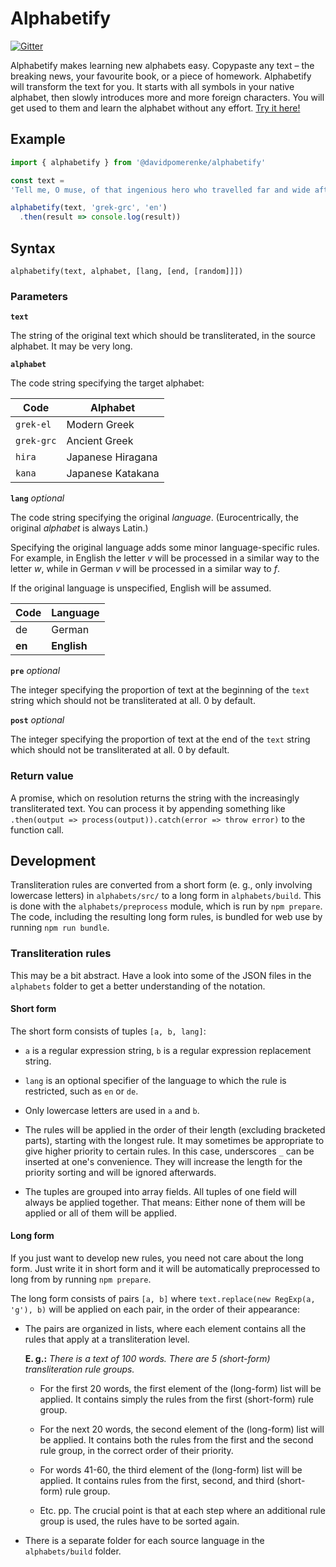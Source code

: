 # Alphabetify

[![Gitter](https://badges.gitter.im/aima-js/community.svg)](https://gitter.im/alphabetify/community?utm_source=badge&utm_medium=badge&utm_campaign=pr-badge)

Alphabetify makes learning new alphabets easy.
Copypaste any text –
the breaking news,
your favourite book,
or a piece of homework.
Alphabetify will transform the text for you.
It starts with all symbols in your native alphabet,
then slowly introduces more and more foreign characters.
You will get used to them and learn the alphabet without any effort.
[Try it here!](https://davidpomerenke.github.io/alphabetify)

## Example

```javascript
import { alphabetify } from '@davidpomerenke/alphabetify'

const text =
'Tell me, O muse, of that ingenious hero who travelled far and wide after he had sacked the famous town of Troy. Many cities did he visit, and many were the nations with whose manners and customs he was acquainted; moreover he suffered much by sea while trying to save his own life and bring his men safely home; but do what he might he could not save his men, for they perished through their own sheer folly in eating the cattle of the Sun-god Hyperion; so the god prevented them from ever reaching home. Tell me, too, about all these things, O daughter of Jove, from whatsoever source you may know them.'

alphabetify(text, 'grek-grc', 'en')
  .then(result => console.log(result))
```

## Syntax

`alphabetify(text, alphabet, [lang, [end, [random]]])`

### Parameters

**`text`**

The string of the original text which should be transliterated, in the source alphabet. It may be very long.

**`alphabet`**

The code string specifying the target alphabet: 

| Code       | Alphabet          |
|------------|-------------------|
| `grek-el`  | Modern Greek      |
| `grek-grc` | Ancient Greek     |
| `hira`     | Japanese Hiragana |
| `kana`     | Japanese Katakana |

**`lang`** *optional*

The code string specifying the original *language*. (Eurocentrically, the original *alphabet* is always Latin.) 

Specifying the original language adds some minor language-specific rules. For example, in English the letter *v* will be processed in a similar way to the letter *w*, while in German *v* will be processed in a similar way to *f*.

If the original language is unspecified, English will be assumed.

| Code   | Language    |
|--------|-------------|
| de     | German      |
| **en** | **English** |

**`pre`** *optional*

The integer specifying the proportion of text at the beginning of the `text` string which should not be transliterated at all. 0 by default.

**`post`** *optional*

The integer specifying the proportion of text at the end of the `text` string which should not be transliterated at all. 0 by default.

### Return value

A promise, which on resolution returns the string with the increasingly transliterated text. You can process it by appending something like `.then(output => process(output)).catch(error => throw error)` to the function call. 

## Development

Transliteration rules are converted from a short form (e. g., only involving lowercase letters) in `alphabets/src/` to a long form in `alphabets/build`. This is done with the `alphabets/preprocess` module, which is run by `npm prepare`. The code, including the resulting long form rules, is bundled for web use by running `npm run bundle`. 

### Transliteration rules

This may be a bit abstract. Have a look into some of the JSON files in the `alphabets` folder to get a better understanding of the notation. 

#### Short form

The short form consists of tuples `[a, b, lang]`: 

- `a` is a regular expression string, `b` is a regular expression replacement string. 

- `lang` is an optional specifier of the language to which the rule is restricted, such as `en` or `de`. 

- Only lowercase letters are used in `a` and `b`. 

- The rules will be applied in the order of their length (excluding bracketed parts), starting with the longest rule. It may sometimes be appropriate to give higher priority to certain rules. In this case, underscores `_` can be inserted at one's convenience. They will increase the length for the priority sorting and will be ignored afterwards.

- The tuples are grouped into array fields. All tuples of one field will always be applied together. That means: Either none of them will be applied or all of them will be applied. 

#### Long form

If you just want to develop new rules, you need not care about the long form. Just write it in short form and it will be automatically preprocessed to long from by running `npm prepare`.

The long form consists of pairs `[a, b]` where `text.replace(new RegExp(a, 'g'), b)` will be applied on each pair, in the order of their appearance:

- The pairs are organized in lists, where each element contains all the rules that apply at a transliteration level. 

  **E. g.:** *There is a text of 100 words. There are 5 (short-form) transliteration rule groups.*
  
  - For the first 20 words, the first element of the (long-form) list will be applied. It contains simply the rules from the first (short-form) rule group. 
  
  - For the next 20 words, the second element of the (long-form) list will be applied. It contains both the rules from the first and the second rule group, in the correct order of their priority. 
  
  - For words 41-60, the third element of the (long-form) list will be applied. It contains rules from the first, second, and third (short-form) rule group. 
  
  - Etc. pp. The crucial point is that at each step where an additional rule group is used, the rules have to be sorted again. 

- There is a separate folder for each source language in the `alphabets/build` folder.

